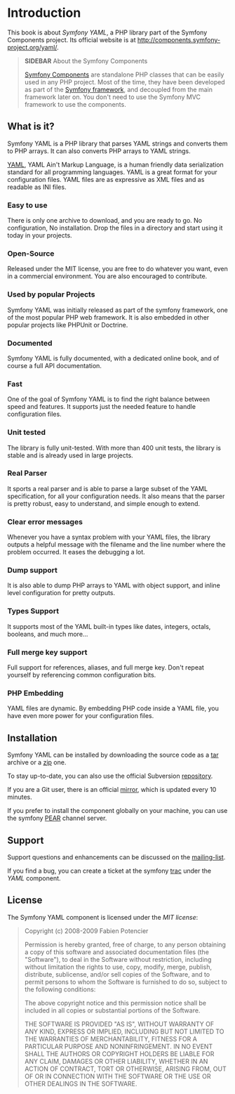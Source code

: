 Introduction
============

This book is about *Symfony YAML*, a PHP library part of the Symfony
Components project. Its official website is at
http://components.symfony-project.org/yaml/.

>**SIDEBAR**
>About the Symfony Components
>
>[Symfony Components](http://components.symfony-project.org/) are
>standalone PHP classes that can be easily used in any
>PHP project. Most of the time, they have been developed as part of the
>[Symfony framework](http://www.symfony-project.org/), and decoupled from the
>main framework later on. You don't need to use the Symfony MVC framework to use
>the components.

What is it?
-----------

Symfony YAML is a PHP library that parses YAML strings and converts them to
PHP arrays. It can also converts PHP arrays to YAML strings.

[YAML](http://www.yaml.org/), YAML Ain't Markup Language, is a human friendly
data serialization standard for all programming languages. YAML is a great
format for your configuration files. YAML files are as expressive as XML files
and as readable as INI files.

### Easy to use

There is only one archive to download, and you are ready to go. No
configuration, No installation. Drop the files in a directory and start using
it today in your projects.

### Open-Source

Released under the MIT license, you are free to do whatever you want, even in
a commercial environment. You are also encouraged to contribute.


### Used by popular Projects

Symfony YAML was initially released as part of the symfony framework, one of
the most popular PHP web framework. It is also embedded in other popular
projects like PHPUnit or Doctrine.

### Documented

Symfony YAML is fully documented, with a dedicated online book, and of course
a full API documentation.

### Fast

One of the goal of Symfony YAML is to find the right balance between speed and
features. It supports just the needed feature to handle configuration files.

### Unit tested

The library is fully unit-tested. With more than 400 unit tests, the library
is stable and is already used in large projects.

### Real Parser

It sports a real parser and is able to parse a large subset of the YAML
specification, for all your configuration needs. It also means that the parser
is pretty robust, easy to understand, and simple enough to extend.

### Clear error messages

Whenever you have a syntax problem with your YAML files, the library outputs a
helpful message with the filename and the line number where the problem
occurred. It eases the debugging a lot.

### Dump support

It is also able to dump PHP arrays to YAML with object support, and inline
level configuration for pretty outputs.

### Types Support

It supports most of the YAML built-in types like dates, integers, octals,
booleans, and much more...


### Full merge key support

Full support for references, aliases, and full merge key. Don't repeat
yourself by referencing common configuration bits.

### PHP Embedding

YAML files are dynamic. By embedding PHP code inside a YAML file, you have
even more power for your configuration files.

Installation
------------

Symfony YAML can be installed by downloading the source code as a
[tar](http://github.com/fabpot/yaml/tarball/master) archive or a
[zip](http://github.com/fabpot/yaml/zipball/master) one.

To stay up-to-date, you can also use the official Subversion
[repository](http://svn.symfony-project.com/components/yaml/).

If you are a Git user, there is an official
[mirror](http://github.com/fabpot/yaml), which is updated every 10 minutes.

If you prefer to install the component globally on your machine, you can use
the symfony [PEAR](http://pear.symfony-project.com/) channel server.

Support
-------

Support questions and enhancements can be discussed on the
[mailing-list](http://groups.google.com/group/symfony-components).

If you find a bug, you can create a ticket at the symfony
[trac](http://trac.symfony-project.org/newticket) under the *YAML* component.

License
-------

The Symfony YAML component is licensed under the *MIT license*:

>Copyright (c) 2008-2009 Fabien Potencier
>
>Permission is hereby granted, free of charge, to any person obtaining a copy
>of this software and associated documentation files (the "Software"), to deal
>in the Software without restriction, including without limitation the rights
>to use, copy, modify, merge, publish, distribute, sublicense, and/or sell
>copies of the Software, and to permit persons to whom the Software is furnished
>to do so, subject to the following conditions:
>
>The above copyright notice and this permission notice shall be included in all
>copies or substantial portions of the Software.
>
>THE SOFTWARE IS PROVIDED "AS IS", WITHOUT WARRANTY OF ANY KIND, EXPRESS OR
>IMPLIED, INCLUDING BUT NOT LIMITED TO THE WARRANTIES OF MERCHANTABILITY,
>FITNESS FOR A PARTICULAR PURPOSE AND NONINFRINGEMENT. IN NO EVENT SHALL THE
>AUTHORS OR COPYRIGHT HOLDERS BE LIABLE FOR ANY CLAIM, DAMAGES OR OTHER
>LIABILITY, WHETHER IN AN ACTION OF CONTRACT, TORT OR OTHERWISE, ARISING FROM,
>OUT OF OR IN CONNECTION WITH THE SOFTWARE OR THE USE OR OTHER DEALINGS IN
>THE SOFTWARE.
